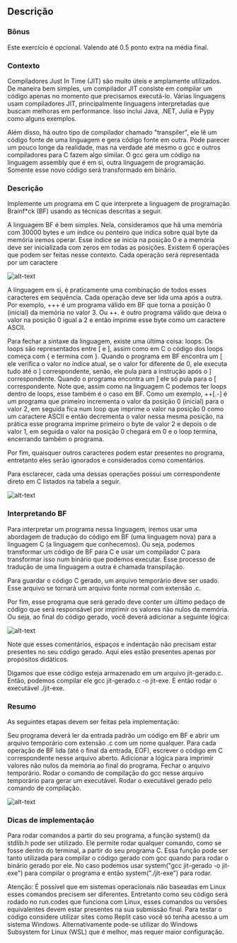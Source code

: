   ## Descrição
  ### Bônus
Este exercício é opcional. Valendo até 0.5 ponto extra na média final.

### Contexto
Compiladores Just In Time (JIT) são muito úteis e amplamente utilizados. De maneira bem simples, um compilador JIT consiste em compilar um código apenas no momento que precisamos executá-lo. Várias linguagens usam compiladores JIT, principalmente linguagens interpretadas que buscam melhoras em performance. Isso inclui Java, .NET, Julia e Pypy como alguns exemplos.

Além disso, há outro tipo de compilador chamado "transpiler", ele lê um código fonte de uma linguagem e gera código fonte em outra. Pode parecer um pouco longe da realidade, mas na verdade até mesmo o gcc e outros compiladores para C fazem algo similar. O gcc gera um código na linguagem assembly que é em si, outra linguagem de programação. Somente esse novo código será transformado em binário.

### Descrição
Implemente um programa em C que interprete a linguagem de programação Brainf*ck (BF) usando as técnicas descritas a seguir.

A linguagem BF é bem simples. Nela, consideramos que há uma memória com 30000 bytes e um índice ou ponteiro que indica sobre qual byte da memória iremos operar. Esse índice se inicia na posição 0 e a memória deve ser inicializada com zeros em todas as posições. Existem 6 operações que podem ser feitas nesse contexto. Cada operação será representada por um caractere

![alt-text]()

A linguagem em si, é praticamente uma combinação de todos esses caracteres em sequência. Cada operação deve ser lida uma após a outra. Por exemplo, +++ é um programa válido em BF que torna a posição 0 (inicial) da memória no valor 3. Ou ++. é outro programa válido que deixa o valor na posição 0 igual a 2 e então imprime esse byte como um caractere ASCII.

Para fechar a sintaxe da linguagem, existe uma última coisa: loops. Os loops são representados entre [ e ], assim como em C o código dos loops começa com { e termina com }. Quando o programa em BF encontra um [ ele verifica o valor no índice atual, se o valor for diferente de 0, ele executa tudo até o ] correspondente, senão, ele pula para a instrução após o ] correspondente. Quando o programa encontra um ] ele só pula para o [ correspondente. Note que, assim como na linguagem C podemos ter loops dentro de loops, esse também é o caso em BF. Como um exemplo, ++[.-] é um programa que primeiro incrementa o valor da posição 0 (inicial) para o valor 2, em seguida fica num loop que imprime o valor na posição 0 como um caractere ASCII e então decrementa o valor nessa mesma posição, na prática esse programa imprime primeiro o byte de valor 2 e depois o de valor 1, em seguida o valor na posição 0 chegará em 0 e o loop termina, encerrando também o programa.

Por fim, quaisquer outros caracteres podem estar presentes no programa, entretanto eles serão ignorados e considerados como comentários.

Para esclarecer, cada uma dessas operações possui um correspondente direto em C listados na tabela a seguir.

![alt-text]()

### Interpretando BF
Para interpretar um programa nessa linguagem, iremos usar uma abordagem de tradução do código em BF (uma linguagem nova) para a linguagem C (a linguagem que conhecemos). Ou seja, podemos transformar um código de BF para C e usar um compilador C para transformar isso num binário que podemos executar. Esse processo de tradução de uma linguagem a outra é chamada transpilação.

Para guardar o código C gerado, um arquivo temporário deve ser usado. Esse arquivo se tornará um arquivo fonte normal com extensão .c.

Por fim, esse programa que será gerado deve conter um último pedaço de código que será responsável por imprimir os valores não nulos da memória. Ou seja, ao final do código gerado, você deverá adicionar a seguinte lógica:

![alt-text]()

Note que esses comentários, espaços e indentação não precisam estar presentes no seu código gerado. Aqui eles estão presentes apenas por propósitos didáticos.

Digamos que esse código esteja armazenado em um arquivo jit-gerado.c. Então, podemos compilar ele gcc jit-gerado.c -o jit-exe. E então rodar o executável ./jit-exe.

### Resumo
As seguintes etapas devem ser feitas pela implementação:

Seu programa deverá ler da entrada padrão um código em BF e abrir um arquivo temporário com extensão .c com um nome qualquer.
Para cada operação de BF lida (até o final da entrada, EOF), escrever o código em C correspondente nesse arquivo aberto.
Adicionar a lógica para imprimir valores não nulos da memória ao final do programa.
Fechar o arquivo temporário.
Rodar o comando de compilação do gcc nesse arquivo temporário para gerar um executável.
Rodar o executável gerado pelo comando de compilação.

![alt-text]()

### Dicas de implementação
Para rodar comandos a partir do seu programa, a função system() da stdlib.h pode ser utilizado. Ele permite rodar qualquer comando, como se fosse dentro do terminal, a partir do seu programa C. Essa função pode ser tanto utilizada para compilar o código gerado com gcc quando para rodar o binário gerado por ele. No caso podemos usar system("gcc jit-gerado -o jit-exe") para compilar o programa e então system("./jit-exe") para rodar.

Atenção: É possível que em sistemas operacionais não baseadas em Linux esses comandos precisem ser diferentes. Entretanto como seu código será rodado no run.codes que funciona com Linux, esses comandos ou versões equivalentes devem estar presentes na sua submissão final. Para testar o código considere utilizar sites como Replit caso você só tenha acesso a um sistema Windows. Alternativamente pode-se utilizar do Windows Subsystem for Linux (WSL) que é melhor, mas requer maior configuração.

